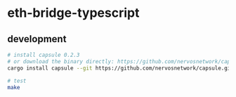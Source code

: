 # eth-bridge-typescript

## development

```bash
# install capsule 0.2.3
# or download the binary directly: https://github.com/nervosnetwork/capsule/releases/tag/v0.2.3
cargo install capsule --git https://github.com/nervosnetwork/capsule.git --tag v0.2.3

# test
make
```

